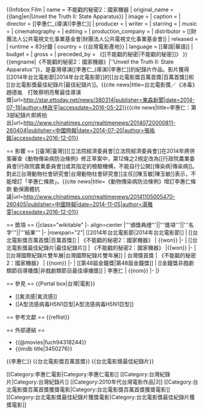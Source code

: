{{Infobox Film
| name               = 不能戳的秘密2：國家機器
| original_name      = {{lang|en|Unveil the Truth II: State Apparatus}}
| image              = 
| caption            = 
| director           = [[李惠仁_(導演)|李惠仁]]
| producer           = 
| writer             = 
| starring           = 
| music              = 
| cinematography     = 
| editing            = 
| production_company = 
| distributor        = [[財團法人公共電視文化事業基金會|財團法人公共電視文化事業基金會]]
| released           = 
| runtime            = 	83分鐘
| country            = {{台灣電影產地}}
| language           = [[華語|華語]]
| budget             = 
| gross              = 
| preceded_by        = 《[[不能戳的秘密|不能戳的秘密]]》
}}
{{engname|《不能戳的秘密2：國家機器》|''Unveil the Truth II: State Apparatus''}}，是臺灣導演[[李惠仁_(導演)|李惠仁]]的紀錄片作品。影片獲得[[2014年台北電影節|2014年台北電影節]]的[[台北電影獎百萬首獎|百萬首獎]]和[[台北電影獎最佳紀錄片|最佳紀錄片]]。<ref>{{cite news|title=台北電影獎／《冰毒》趙德胤　打敗蔡明亮奪最佳導演獎|url=http://star.ettoday.net/news/380314|publisher=東森新聞|date=2014-07-19|author=林政平|accessdate=2016-05-22}}</ref><ref>{{cite news|title=李惠仁：第3部紀錄片即將拍出|url=http://www.chinatimes.com/realtimenews/20140720000811-260404|publisher=中國時報|date=2014-07-20|author=張祐銘|accessdate=2016-12-01}}</ref>

== 影響 ==
[[臺灣|臺灣]][[立法院經濟委員會|立法院經濟委員會]]在2014年將併案審查《動物傳染病防治條例》修正草案中，第12條之2規定改為[[行政院農業委員會|行政院農業委員會]]或其指定的檢驗機構，不能自行公開[[傳染病|傳染病]]。對此[[台灣動物社會研究會|台灣動物社會研究會]]主任[[陳玉敏|陳玉敏]]表示，不能增訂「李惠仁條款」。<ref>{{cite news|title=《動物傳染病防治條例》增訂李惠仁條款 動保團體抗議|url=http://www.chinatimes.com/realtimenews/20141105005470-260405|publisher=中國時報|date=2014-11-05|author=湯雅雯|accessdate=2016-12-01}}</ref>

== 奬項 ==
{|class="wikitable"
|- align=center
|'''頒獎典禮'''||'''獎項'''||'''名字'''||'''結果'''
|-
|rowspan="2"| [[2014年台北電影節|2014年台北電影節]]
| [[台北電影獎百萬首獎|百萬首獎]]
| 《不能戳的秘密2：國家機器》
| {{won}}
|-
| [[台北電影獎最佳紀錄片|最佳紀錄片]]
| 《不能戳的秘密2：國家機器》
|{{won}}
|-
| [[台灣國際紀錄片雙年展|台灣國際紀錄片雙年展]]
| 台灣獎首獎
| 《不能戳的秘密2：國家機器》
| {{nom}}
|-
| [[第48屆金鐘獎|第48屆金鐘獎]]
| [[金鐘獎非戲劇類節目導播獎|非戲劇類節目最佳導播獎]]
| 李惠仁
| {{nom}}
|-
|}

== 參見 ==
{{Portal box|台灣|電影}}
* [[禽流感|禽流感]]
* [[A型流感病毒H5N1亞型|A型流感病毒H5N1亞型]]

== 參考文獻 ==
{{reflist}}

== 外部連結 ==
* {{@movies|fuch94318244}}
* {{imdb title|3450276}}

{{李惠仁}}
{{台北電影獎百萬首獎}}
{{台北電影獎最佳紀錄片}}

[[Category:李惠仁電影|Category:李惠仁電影]]
[[Category:台灣紀錄片|Category:台灣紀錄片]]
[[Category:2010年代台灣電影作品|3]]
[[Category:台北電影獎百萬首獎獲獎電影|Category:台北電影獎百萬首獎獲獎電影]]
[[Category:台北電影獎最佳紀錄片獲獎電影|Category:台北電影獎最佳紀錄片獲獎電影]]